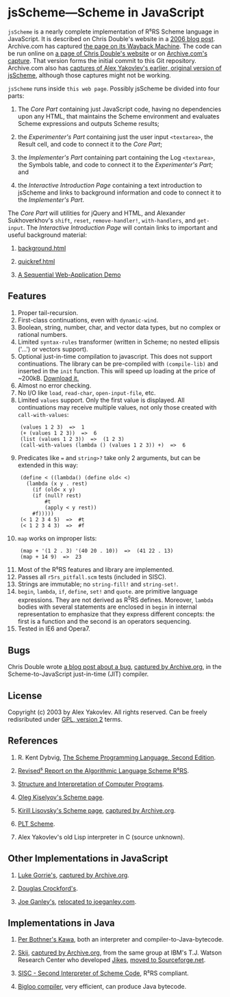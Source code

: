# jsScheme&mdash;Scheme in JavaScript

```jsScheme``` is a nearly complete implementation of R⁵RS Scheme language in
JavaScript. It is described on Chris Double's website in a
[2006 blog post](https://bluishcoder.co.nz/2006/05/05/scheme-implementation-in-javascript.html).
Archive.com has captured
[the page on its Wayback Machine](https://web.archive.org/web/20190221081641/https://bluishcoder.co.nz/2006/05/05/scheme-implementation-in-javascript.html).
The code can be run online on
[a page of Chris Double's website](https://bluishcoder.co.nz/jsscheme/)
or on
[Archive.com's capture](http://web.archive.org/web/20190221081543/https://bluishcoder.co.nz/jsscheme/).
That version forms the initial commit to this Git repository.
Archive.com also has
[captures of Alex Yakovlev's earlier, original version of jsScheme](http://web.archive.org/web/*/http://alex.ability.ru/scheme.html),
although those captures might not be working.

```jsScheme``` runs inside ```this web page```.
Possibly jsScheme be divided into four parts:

1. The *Core Part* containing just JavaScript code, having no dependencies upon any HTML,
that maintains the Scheme environment and evaluates Scheme expressions and
outputs Scheme results;

2. the *Experimenter's Part* containing just the user input ```<textarea>```,
the Result cell, and code to connect it to the *Core Part*;

3. the *Implementer's Part* containing part containing the Log ```<textarea>```,
the Symbols table, and code to connect it to the *Experimenter's Part*;
and

4. the *Interactive Introduction Page* containing a text introduction to jsScheme
and links to background information and code to connect it to the
*Implementer's Part*.

The *Core Part* will utilities for jQuery and HTML, and Alexander Sukhoverkhov's
```shift```, ```reset```, ```remove-handler!```, ```with-handlers```,
and ```get-input```.
The *Interactive Introduction Page* will contain links to important and
useful background material:

1. [background.html](background.md)

2. [quickref.html](quickref.md)

3. [A Sequential Web-Application Demo](https://github.com/tomelam/sequential_web_app_demo)

## Features

1. Proper tail-recursion.
2. First-class continuations, even with ```dynamic-wind```.
3. Boolean, string, number, char, and vector data types, but no
complex or rational numbers.
4. Limited ```syntax-rules``` transformer (written in
Scheme; no nested ellipsis ('...') or vectors support).
5. Optional just-in-time compilation to javascript. This does not
support continuations. The library can be pre-compiled with
```(compile-lib)``` and inserted in the ```init``` function.
This will speed up loading at the price of ~200kB.
[Download it.](javascript-scheme.tar.gz)
6. Almost no error checking.
7. No I/O like ```load```, ```read-char```,
```open-input-file```, etc.
8. Limited ```values``` support. Only the first value is
displayed. All continuations may receive multiple values, not only
those created with ```call-with-values```:
```
	(values 1 2 3)  =>  1
	(+ (values 1 2 3))  =>  6
	(list (values 1 2 3))  =>  (1 2 3)
	(call-with-values (lambda () (values 1 2 3)) +)  =>  6
```
9. Predicates like <code>=</code> and <code>string&gt;?</code>
take only 2 arguments, but can be extended in this way:
```
	(define < ((lambda() (define old< <)
	  (lambda (x y . rest)
	    (if (old< x y)
		(if (null? rest)
		    #t
		    (apply < y rest))
		#f)))))
	(< 1 2 3 4 5)  =>  #t
	(< 1 2 3 4 3)  =>  #f
```
10. ```map``` works on improper lists:
```
	(map + '(1 2 . 3) '(40 20 . 10))  =>  (41 22 . 13)
	(map + 14 9)  =>  23
```
11. Most of the R⁵RS features and library are implemented.
12. Passes all ```r5rs_pitfall.scm``` tests (included in
SISC).
13. Strings are immutable; no ```string-fill!``` and
```string-set!```.
20. ```begin```, ```lambda```, ```if```, ```define```,
```set!``` and ```quote```.  are primitive language expressions.
They are not derived as
R<sup>5</sup>RS defines. Moreover, ```lambda``` bodies with
several statements are enclosed in ```begin``` in internal
representation to emphasize that they express different concepts:
the first is a function and the second is an operators
sequencing.
21. Tested in IE6 and Opera7.

## Bugs

Chris Double wrote
[a blog post about a bug](https://bluishcoder.co.nz/2006/05/07/why-scheme-javascript-jit-doesnt-work.html),
[captured by Archive.org](http://web.archive.org/web/20100513142047/http://www.bluishcoder.co.nz/2006/05/why-scheme-javascript-jit-doesnt-work.html),
in the Scheme-to-JavaScript just-in-time (JIT) compiler.

## License

Copyright (c) 2003 by Alex Yakovlev. All rights reserved.
Can be freely redisributed under
[GPL, version 2](https://www.gnu.org/licenses/old-licenses/gpl-2.0.en.html)
terms.

## References

1. R. Kent Dybvig,
[The Scheme Programming Language, Second Edition](http://www.scheme.com/tspl2d/).

2. [Revised⁵ Report on the Algorithmic Language Scheme R⁵RS](http://www.schemers.org/Documents/Standards/R5RS/).

3. [Structure and Interpretation of Computer Programs](https://mitpress.mit.edu/sites/default/files/sicp/index.html).

4. [Oleg Kiselyov's Scheme page](http://okmij.org/ftp/Scheme/).

5. [Kirill Lisovsky's Scheme page](http://www.pair.com/lisovsky/scheme/),
[captured by Archive.org](http://web.archive.org/web/20040318125318/http://www196.pair.com/lisovsky/scheme/).

6. [PLT Scheme](http://www.plt-scheme.org/).

7. Alex Yakovlev's old Lisp interpreter in C (source unknown).

## Other Implementations in JavaScript

1. [Luke Gorrie's](http://www.bluetail.com/~luke/jscm/repl.html), [captured by Archive.org](http://web.archive.org/web/20061011101527/http://fresh.homeunix.net/~luke/jscm/repl.html).

2. [Douglas Crockford's](https://www.crockford.com/scheme.html).

3. [Joe Ganley's](http://ganley.org/software/jslisp.html),
[relocated to joeganley.com](http://joeganley.com/code/jslisp.html).

## Implementations in Java

1. [Per Bothner's Kawa](http://www.gnu.org/software/kawa/), both an interpreter and compiler-to-Java-bytecode.

2. [Skij](http://www.alphaworks.ibm.com/formula/skij/), 
[captured by Archive.org](https://sourceforge.net/projects/jikes/),
from the same group at IBM's T.J. Watson Research Center
who developed [Jikes](http://www.ibm.com/developerworks/oss/jikes/),
[moved to Sourceforge.net](https://sourceforge.net/projects/jikes/).

3. [SISC - Second Interpreter of Scheme Code](http://sisc.sourceforge.net/), R⁵RS compliant.

4. [Bigloo compiler](http://www-sop.inria.fr/mimosa/fp/Bigloo/), very efficient, can produce Java bytecode.
